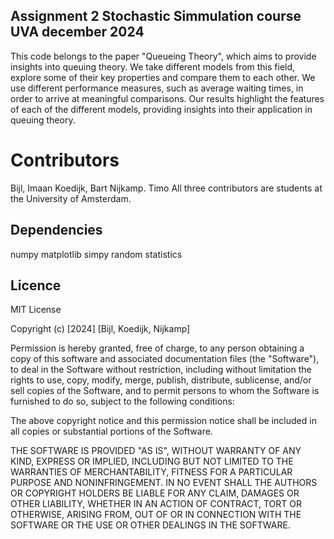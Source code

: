 ## Assignment 2 Stochastic Simmulation course UVA december 2024 
This code belongs to the paper "Queueing Theory", which aims to provide insights into queuing theory. We take different models from this field, explore some of their key properties and compare them to each other. We use different performance measures, such as average waiting times, in order to arrive at meaningful comparisons. Our results highlight the features of each of the different models, providing insights into their application in queuing theory.
# Contributors 
Bijl, Imaan
Koedijk, Bart 
Nijkamp. Timo 
All three contributors are students at the University of Amsterdam. 
## Dependencies 
numpy
matplotlib
simpy
random
statistics

## Licence
MIT License

Copyright (c) [2024] [Bijl, Koedijk, Nijkamp]

Permission is hereby granted, free of charge, to any person obtaining a copy
of this software and associated documentation files (the "Software"), to deal
in the Software without restriction, including without limitation the rights
to use, copy, modify, merge, publish, distribute, sublicense, and/or sell
copies of the Software, and to permit persons to whom the Software is
furnished to do so, subject to the following conditions:

The above copyright notice and this permission notice shall be included in all
copies or substantial portions of the Software.

THE SOFTWARE IS PROVIDED "AS IS", WITHOUT WARRANTY OF ANY KIND, EXPRESS OR
IMPLIED, INCLUDING BUT NOT LIMITED TO THE WARRANTIES OF MERCHANTABILITY,
FITNESS FOR A PARTICULAR PURPOSE AND NONINFRINGEMENT. IN NO EVENT SHALL THE
AUTHORS OR COPYRIGHT HOLDERS BE LIABLE FOR ANY CLAIM, DAMAGES OR OTHER
LIABILITY, WHETHER IN AN ACTION OF CONTRACT, TORT OR OTHERWISE, ARISING FROM,
OUT OF OR IN CONNECTION WITH THE SOFTWARE OR THE USE OR OTHER DEALINGS IN THE
SOFTWARE.
